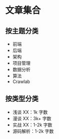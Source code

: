 # 文章集合

## 按主题分类

- 前端
- 后端
- 架构
- 项目管理
- 数据分析
- 算法
- Crawlab

## 按类型分类

- 浅谈 XX：1k 字数
- 漫谈 XX：3k+ 字数
- 实战 XX：1-2k 字数
- 源码解析：1-2k 字数